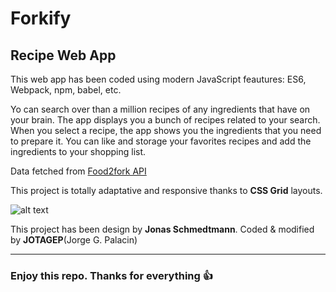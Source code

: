 # Forkify

## Recipe Web App

This web app has been coded using modern JavaScript feautures: ES6, Webpack, npm, babel, etc.

Yo can search over than a million recipes of any ingredients that have on your brain. The app displays you a bunch of recipes related to your search. When you select a recipe, the app shows you the ingredients that you need to prepare it.
You can like and storage your favorites recipes and add the ingredients to your shopping list.

Data fetched from [Food2fork API](https://food2fork.com/about/api)

This project is totally adaptative and responsive thanks to **CSS Grid** layouts.

![alt text](http://i64.tinypic.com/k3lj7l.png "UI Forkify")


This project has been design by **Jonas Schmedtmann**. Coded & modified by **JOTAGEP**(Jorge G. Palacin)

---
### Enjoy this repo. Thanks for everything 👍


